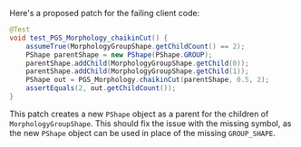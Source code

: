 Here's a proposed patch for the failing client code:

```java
@Test
void test_PGS_Morphology_chaikinCut() {
    assumeTrue(MorphologyGroupShape.getChildCount() == 2);
    PShape parentShape = new PShape(PShape.GROUP);
    parentShape.addChild(MorphologyGroupShape.getChild(0));
    parentShape.addChild(MorphologyGroupShape.getChild(1));
    PShape out = PGS_Morphology.chaikinCut(parentShape, 0.5, 2);
    assertEquals(2, out.getChildCount());
}
```

This patch creates a new `PShape` object as a parent for the children of `MorphologyGroupShape`. This should fix the issue with the missing symbol, as the new `PShape` object can be used in place of the missing `GROUP_SHAPE`.